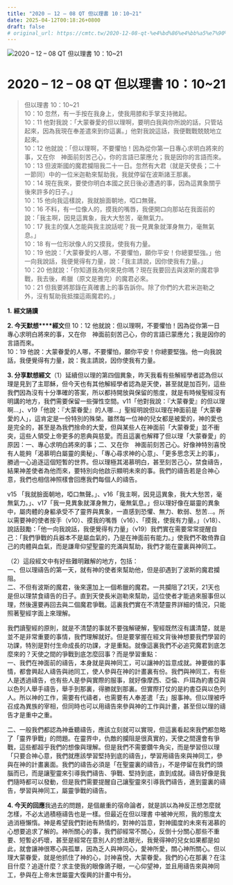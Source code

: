 ```yaml
---
title: "2020 – 12 – 08 QT 但以理書 10：10~21"
date: 2025-04-12T00:18:26+0800
draft: false
# original_url: https://cmtc.tw/2020-12-08-qt-%e4%bd%86%e4%bb%a5%e7%90%86%e6%9b%b8-10%ef%bc%9a1021
---
```


![2020 – 12 – 08 QT 但以理書 10：10~21](/images/qt.jpg   "2020 – 12 – 08 QT 但以理書 10：10~21")

# 2020 – 12 – 08 QT 但以理書 10：10~21

> 但以理書 10：10~21  
> 10：10 忽然，有一手按在我身上，使我用膝和手掌支持微起。  
> 10：11 他對我說：「大蒙眷愛的但以理啊，要明白我與你所說的話，只管站起來，因為我現在奉差遣來到你這裏。」他對我說這話，我便戰戰兢兢地立起來。  
> 10：12 他就說：「但以理啊，不要懼怕！因為從你第一日專心求明白將來的事，又在你　神面前刻苦己心，你的言語已蒙應允；我是因你的言語而來。  
> 10：13 但波斯國的魔君攔阻我二十一日。忽然有大君（就是天使長；二十一節同）中的一位米迦勒來幫助我，我就停留在波斯諸王那裏。  
> 10：14 現在我來，要使你明白本國之民日後必遭遇的事，因為這異象關乎後來許多的日子。」  
> 10：15 他向我這樣說，我就臉面朝地，啞口無聲。  
> 10：16 不料，有一位像人的，摸我的嘴唇，我便開口向那站在我面前的說：「我主啊，因見這異象，我大大愁苦，毫無氣力。  
> 10：17 我主的僕人怎能與我主說話呢？我一見異象就渾身無力，毫無氣息。」  
> 10：18 有一位形狀像人的又摸我，使我有力量。  
> 10：19 他說：「大蒙眷愛的人哪，不要懼怕，願你平安！你總要堅強。」他一向我說話，我便覺得有力量，說：「我主請說，因你使我有力量。」  
> 10：20 他就說：「你知道我為何來見你嗎？現在我要回去與波斯的魔君爭戰，我去後，希臘（原文是雅完）的魔君必來。  
> 10：21 但我要將那錄在真確書上的事告訴你。除了你們的大君米迦勒之外，沒有幫助我抵擋這兩魔君的。」

**1.** **經文誦讀**

**2. 今天默想****經文**但 10：12 他就說：但以理啊，不要懼怕！因為從你第一日專心求明白將來的事，又在你　神面前刻苦己心，你的言語已蒙應允；我是因你的言語而來。  
10：19 他說：大蒙眷愛的人哪，不要懼怕，願你平安！你總要堅強。他一向我說話，我便覺得有力量，說：我主請說，因你使我有力量。

**3. 分享默想經文**（1）延續但以理的第四個異象，昨天我看有些解經學者認為但以理是見到了主耶穌，但今天也有其他解經學者認為是天使，甚至就是加百列，這些我們因為沒有十分準確的答案，所以都持開放與保留的態度，就是有時候聖經沒有明講的地方，我們需要保留一些彈性空間。v11「他對我說：『大蒙眷愛』的但以理啊…」、v19「他說：『大蒙眷愛』的人哪…」聖經明說但以理在神面前是「大蒙眷愛的人」，這肯定是一份特別的殊榮。雖然每一位神的兒女都是被愛的，神的愛也是完全的，甚至是為我們捨命的大愛，但與某些人在神面前「大蒙眷愛」並不衝突，這些人領受上帝更多的恩典與慈愛。而且這裏也解釋了但以理「大蒙眷愛」的原因：一、專心求明白將來的事；二、又在你　神面前刻苦己心。好像神特別喜悅有人能夠「渴慕明白屬靈的奧秘」、「專心尋求神的心意」、「更多思念天上的事」，勝過一心追逐這個短暫的世界。但以理極其渴慕明白，甚至刻苦己心，禁食禱告，結果神差使者為他而來，要特別向他啟示顯明未來的事。我們的禱告若是合神心意，我們也相信神照樣會回應我們每個人的禱告。

v15 「我就臉面朝地，啞口無聲。」、v16「我主啊，因見這異象，我大大愁苦，毫無氣力。」、v17「我一見異象就渾身無力，毫無氣息。」但以理好像在屬靈的異象中，屬肉體的身軀承受不了靈界與異象，一直感到恐懼、無力、軟弱、愁苦…。所以需要神的使者按手（v10）、摸我的嘴唇（v16）、「摸我，使我有力量。」（v18）、說話鼓勵：「他一向我說話，我便覺得有力量」（v19）我們實在需要常常提醒自己：「我們爭戰的兵器本不是屬血氣的，乃是在神面前有能力。」使我們不敢倚靠自己的肉體與血氣，而是謙卑仰望聖靈的充滿與幫助，我們才能在靈裏與神同工。

（2）這段經文中有好些難明難解的地方，包括：  
一、但以理禱告的第一天，就有神的使者來幫助他，但是卻遇到了波斯的魔君攔阻。  
二、不但有波斯的魔君，後來還加上一個希臘的魔君。一共攔阻了21天，21天也是但以理禁食禱告的日子。直到天使長米迦勒來幫助，這位使者才能過來服事但以理，然後還要再回去與二個魔君爭戰。這裏我們實在不清楚靈界詳細的情況，只能照著聖經字面上來理解。

我們讀聖經的原則，就是不清楚的事就不要強解硬解，聖經既然沒有講清楚，就是並不是非常重要的事情，我們理解就好。但是要掌握在經文背後神想要我們學習的功課，特別是對付生命成長的功課，才是重點。就像這裏我們不必追究魔君到底怎麼來的？天使之間的爭戰到底怎麼回事？而是學習重點：  
一、我們在神面前的禱告，本身就是與神同工，可以讓神的旨意成就。神要做的事情，都會興起人禱告與祂同工，使人參與在神的計畫裏有份。我們與神同工，有些人是透過禱告，也有些人是參與實際的服事，就好像摩西、亞倫、戶珥為約書亞與以色列人舉手禱告，舉手到那裏，得勝就到那裏。但實際打仗的是約書亞與以色列人。所以神的工作，需要有代禱者，也需要有人奉差遣「去」服事神。但以理被呼召成為異族的宰相，但同時也可以用禱告來參與神的工作與計畫，甚至但以理的禱告才是重中之重。

二、一般我們都認為神垂聽禱告，應該立刻就可以實現，但這裏看起來我們都忽略了「靈界爭戰」的問題。在靈界中，仇敵的攔阻是很真實的，天使之間還會有爭戰，這些都超乎我們的想像與理解。但是我們不需要鑽牛角尖，而是學習但以理「只要合神心意，我們就應該學習堅持到底的禱告」，學習用禱告來與神同工，參與在神的計畫裏面。我們的禱告必須是「在聖靈裏的禱告」，不是停留在我們的頭腦而已，而是讓聖靈來引導我們禱告、爭戰、堅持到底，直到成就。禱告好像是我們隨時都可以發動，但是我們需要提醒自己讓聖靈來引導我們禱告，進到靈裏的禱告，學習與神同工，屬靈爭戰的禱告。

**4. 今天的回應**我過去的問題，是個嚴重的宿命論者，就是誤以為神反正想怎麼就怎樣，不必太過積極禱告也是一樣。但最近在但以理書 中被神光照，我的態度太過消極懶惰。神是希望我們對祂有熱情的，對神的旨意，對神國度的未來有渴慕的心想要追求了解的。神所關心的事，我們卻經常不關心，反倒十分關心那些不重要、短暫必朽壞，甚至是經常在意別人的想法眼光，我覺得神的兒女如果都是如此，就會讓神很寒心與孤單，因為乏人與神同心，愛神所愛，關心神所關心。但以理大蒙眷愛，就是他抓住了神的心，討神喜悅，大蒙眷愛。我們的心在那裏？在注目什麼？追逐什麼？求主使我的眼像鴿子眼，一心仰望神，並且用禱告來與神同工，參與在上帝末世屬靈大復興的計畫中有分。